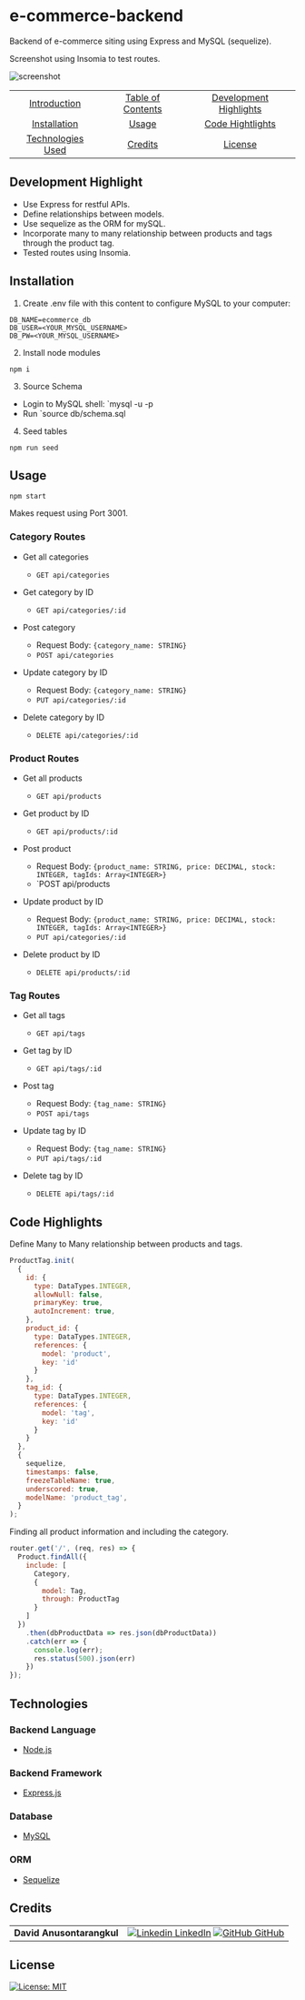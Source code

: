 # e-commerce-backend

Backend of e-commerce siting using Express and MySQL (sequelize).

Screenshot using Insomia to test routes.

![screenshot](screenshot.png)

|                                         |                                         |                                                   |
| :-------------------------------------: | :-------------------------------------: | :-----------------------------------------------: |
|   [Introduction](#e-commerce-backend)   | [Table of Contents](#table-of-contents) | [Development Highlights](#development-highlights) |
|      [Installation](#installation)      |             [Usage](#usage)             |       [Code Hightlights](#code-highlights)        |
| [Technologies Used](#Technologies-Used) |           [Credits](#Credits)           |                [License](#License)                |

## Development Highlight

- Use Express for restful APIs.
- Define relationships between models.
- Use sequelize as the ORM for mySQL.
- Incorporate many to many relationship between products and tags through the product tag.
- Tested routes using Insomia.

## Installation

1. Create .env file with this content to configure MySQL to your computer:

```
DB_NAME=ecommerce_db
DB_USER=<YOUR_MYSQL_USERNAME>
DB_PW=<YOUR_MYSQL_USERNAME>
```

2. Install node modules

```
npm i
```

3. Source Schema

- Login to MySQL shell: `mysql -u <username> -p
- Run `source db/schema.sql

4. Seed tables

```
npm run seed
```

## Usage

```
npm start
```

Makes request using Port 3001.

### Category Routes

- Get all categories

  - `GET api/categories`

- Get category by ID

  - `GET api/categories/:id`

- Post category

  - Request Body: `{category_name: STRING}`
  - `POST api/categories`

- Update category by ID

  - Request Body: `{category_name: STRING}`
  - `PUT api/categories/:id`

- Delete category by ID

  - `DELETE api/categories/:id`

### Product Routes

- Get all products

  - `GET api/products`

- Get product by ID

  - `GET api/products/:id`

- Post product

  - Request Body: `{product_name: STRING, price: DECIMAL, stock: INTEGER, tagIds: Array<INTEGER>}`
  - `POST api/products

- Update product by ID

  - Request Body: `{product_name: STRING, price: DECIMAL, stock: INTEGER, tagIds: Array<INTEGER>}`
  - `PUT api/categories/:id`

- Delete product by ID

  - `DELETE api/products/:id`

### Tag Routes

- Get all tags

  - `GET api/tags`

- Get tag by ID

  - `GET api/tags/:id`

- Post tag

  - Request Body: `{tag_name: STRING}`
  - `POST api/tags`

- Update tag by ID

  - Request Body: `{tag_name: STRING}`
  - `PUT api/tags/:id`

- Delete tag by ID

  - `DELETE api/tags/:id`

## Code Highlights

Define Many to Many relationship between products and tags.

```JavaScript
ProductTag.init(
  {
    id: {
      type: DataTypes.INTEGER,
      allowNull: false,
      primaryKey: true,
      autoIncrement: true,
    },
    product_id: {
      type: DataTypes.INTEGER,
      references: {
        model: 'product',
        key: 'id'
      }
    },
    tag_id: {
      type: DataTypes.INTEGER,
      references: {
        model: 'tag',
        key: 'id'
      }
    }
  },
  {
    sequelize,
    timestamps: false,
    freezeTableName: true,
    underscored: true,
    modelName: 'product_tag',
  }
);
```

Finding all product information and including the category.

```JavaScript
router.get('/', (req, res) => {
  Product.findAll({
    include: [
      Category,
      {
        model: Tag,
        through: ProductTag
      }
    ]
  })
    .then(dbProductData => res.json(dbProductData))
    .catch(err => {
      console.log(err);
      res.status(500).json(err)
    })
});
```

## Technologies

### Backend Language

- [Node.js](https://nodejs.org/en/)

### Backend Framework

- [Express.js](https://expressjs.com/)

### Database

- [MySQL](https://www.mysql.com/)

### ORM

- [Sequelize](https://sequelize.org/)

## Credits

|                           |                                                                                                                                                                                                       |
| ------------------------- | ----------------------------------------------------------------------------------------------------------------------------------------------------------------------------------------------------- |
| **David Anusontarangkul** | [![Linkedin](https://i.stack.imgur.com/gVE0j.png) LinkedIn](https://www.linkedin.com/in/anusontarangkul/) [![GitHub](https://i.stack.imgur.com/tskMh.png) GitHub](https://github.com/anusontarangkul) |

## License

[![License: MIT](https://img.shields.io/badge/License-MIT-yellow.svg)](https://opensource.org/licenses/MIT)
